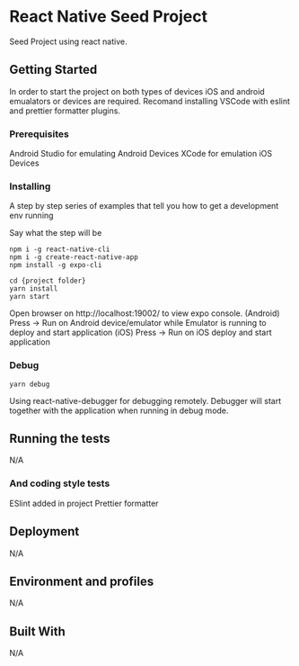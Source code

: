 # React Native Seed Project

Seed Project using react native.

## Getting Started

In order to start the project on both types of devices iOS and android emualators or devices are required.
Recomand installing VSCode with eslint and prettier formatter plugins.

### Prerequisites

Android Studio for emulating Android Devices
XCode for emulation iOS Devices

### Installing

A step by step series of examples that tell you how to get a development env running

Say what the step will be

```
npm i -g react-native-cli
npm i -g create-react-native-app
npm install -g expo-cli

cd {project folder}
yarn install
yarn start
```

Open browser on http://localhost:19002/ to view expo console.
(Android) Press -> Run on Android device/emulator while Emulator is running to deploy and start application
(iOS) Press -> Run on iOS deploy and start application

### Debug
```
yarn debug
```
Using react-native-debugger for debugging remotely. Debugger will start together with the application when running in debug mode.

## Running the tests

N/A

### And coding style tests

ESlint added in project
Prettier formatter

## Deployment

N/A

## Environment and profiles

N/A

## Built With

N/A

